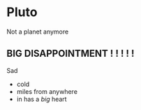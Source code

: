 # Pluto

Not a planet anymore

## BIG DISAPPOINTMENT ! ! ! ! ! 

Sad
- cold
- miles from anywhere
- in has a *big* heart

